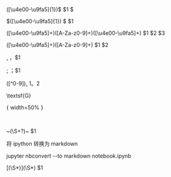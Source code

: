 
([\u4e00-\u9fa5]{1})\$
$1 $


\$([\u4e00-\u9fa5]{1})
$ $1


([\u4e00-\u9fa5]+)([A-Za-z0-9]+)([\u4e00-\u9fa5]+)
$1 $2 $3

([\u4e00-\u9fa5]+)([A-Za-z0-9]+)
$1 $2

[,]([\u4e00-\u9fa5]+)
，$1

[;]([\u4e00-\u9fa5]+)
；$1

([^0-9])[.]([\u4e00-\u9fa5]+)
$1。$2



\textsf{G}


{ width=50% }

<br />



~(\S+?)~
 $1 


将 ipython 转换为 markdown

jupyter nbconvert --to markdown notebook.ipynb




\[(\S*)\]\(\S*\)
$1
